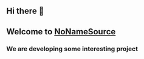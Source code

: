 ## Hi there 👋
## Welcome to [NoNameSource](https://github.com/NoNameSource)

### We are developing some interesting project

